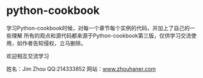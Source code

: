 # python-cookbook
学习Python-cookbook时候，对每一个章节每个实例的代码，并加上了自己的一些理解
所有的观点和源代码都来源于Python-cookbook第三版，仅供学习交流使用，如作者告知侵权，立马删除。








欢迎相互交流学习

姓名：Jim Zhou
QQ:214333852
网站：www.zhouhaner.com
